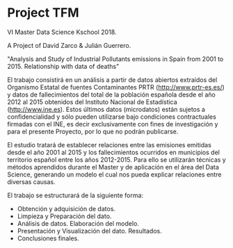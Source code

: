 # Project TFM
VI Master Data Science Kschool 2018.

A Project of David Zarco & Julián Guerrero.

"Analysis and Study of Industrial Pollutants emissions in Spain from 2001 to 2015. Relationship with data of deaths"

El trabajo consistirá en un análisis a partir de datos abiertos extraídos del Organismo Estatal de fuentes Contaminantes PRTR (http://www.prtr-es.es/) y datos de fallecimientos del total de la población española desde el año 2012 al 2015 obtenidos del Instituto Nacional de Estadística (http://www.ine.es). Estos últimos datos (microdatos) están sujetos a confidencialidad y sólo pueden utilizarse bajo condiciones contractuales firmadas con el INE, es decir exclusivamente con fines de investigación y para el presente Proyecto, por lo que no podrán publicarse.

El estudio tratará de establecer relaciones entre las emisiones emitidas desde el año 2001 al 2015 y los fallecimientos ocurridos en municipios del territorio español entre los años 2012-2015. Para ello se utilizarán técnicas y métodos aprendidos durante el Master y de aplicación en el área del Data Science, generando un modelo el cual nos pueda explicar relaciones entre diversas causas.

El trabajo se estructurará de la siguiente forma:

-	Obtención y adquisición de datos.
- Limpieza y Preparación del dato.
-	Análisis de datos. Elaboración del modelo.
-	Presentación y Visualización del dato. Resultados.
-	Conclusiones finales.
